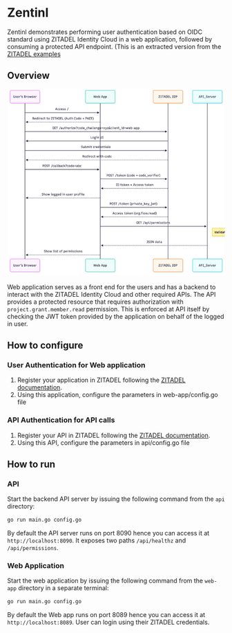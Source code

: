 # Zentinl

Zentinl demonstrates performing user authentication based on OIDC standard using ZITADEL Identity Cloud in a web application, 
followed by consuming a protected API endpoint. (This is an extracted version from the [ZITADEL examples](https://github.com/zitadel/zitadel-go/tree/next/example)

## Overview
![overview.png](overview.png)

Web application serves as a front end for the users and has a backend to interact with the ZITADEL Identity Cloud and other required APIs.
The API provides a protected resource that requires authorization with `project.grant.member.read` permission. This is enforced at API itself 
by checking the JWT token provided by the application on behalf of the logged in user.

## How to configure
### User Authentication for Web application
1. Register your application in ZITADEL following the [ZITADEL documentation](https://zitadel.com/docs/examples/login/go).
2. Using this application, configure the parameters in web-app/config.go file

### API Authentication for API calls
1. Register your API in ZITADEL following the [ZITADEL documentation](https://zitadel.com/docs/examples/secure-api/go).
2. Using this API, configure the parameters in api/config.go file

## How to run
### API
Start the backend API server by issuing the following command from the `api` directory:
```bash
go run main.go config.go
```
By default the API server runs on port 8090 hence you can access it at `http://localhost:8090`.
It exposes two paths `/api/healthz` and `/api/permissions`.

### Web Application
Start the web application by issuing the following command from the `web-app` directory in a separate terminal:
```bash
go run main.go config.go
```
By default the Web app runs on port 8089 hence you can access it at `http://localhost:8089`. User can login using their ZITADEL credentials.